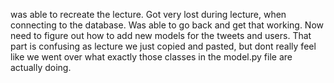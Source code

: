was able to recreate the lecture. Got very lost during lecture, when connecting to the database. Was able to go back and get that working. 
Now need to figure out how to add new models for the tweets and users. That part is confusing as lecture we just copied and pasted, but dont really feel like we went over what exactly those classes in the model.py file are actually doing. 
